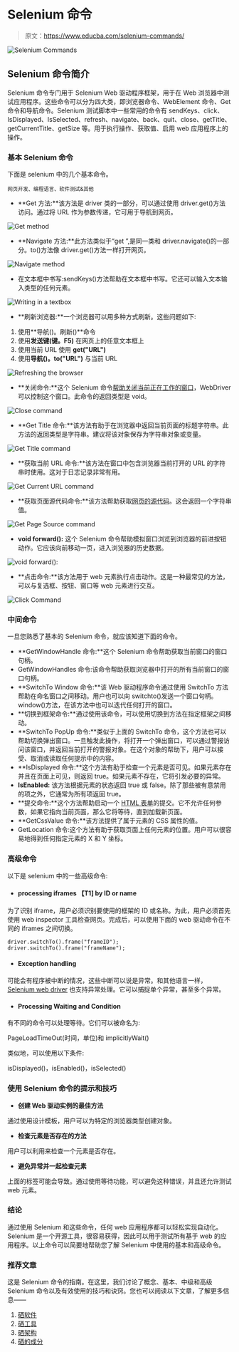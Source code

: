 # Selenium 命令

> 原文：<https://www.educba.com/selenium-commands/>

![Selenium Commands](img/5622135e9532947d59a8c934eef4b5d0.png)



## Selenium 命令简介

Selenium 命令专门用于 Selenium Web 驱动程序框架，用于在 Web 浏览器中测试应用程序。这些命令可以分为四大类，即浏览器命令、WebElement 命令、Get 命令和导航命令。Selenium 测试脚本中一些常用的命令有 sendKeys、click、IsDisplayed、IsSelected、refresh、navigate、back、quit、close、getTitle、getCurrentTitle、getSize 等。用于执行操作、获取值、启用 web 应用程序上的操作。

### 基本 Selenium 命令

下面是 selenium 中的几个基本命令。

<small>网页开发、编程语言、软件测试&其他</small>

*   **Get 方法:**该方法是 driver 类的一部分，可以通过使用 driver.get()方法访问。通过将 URL 作为参数传递，它可用于导航到网页。

![Get method](img/d83e18fd7355640cfa19918ae8845ae3.png)



*   **Navigate 方法:**此方法类似于“get ”,是同一类和 driver.navigate()的一部分。to()方法像 driver.get()方法一样打开网页。

![Navigate method](img/4e46123dc2db9f292166aef8dbb650f7.png)



*   在文本框中书写:sendKeys()方法帮助在文本框中书写。它还可以输入文本输入类型的任何元素。

![Writing in a textbox](img/b36d4e5bae9bac56c07bbb604b2278fe.png)



*   **刷新浏览器:**一个浏览器可以用多种方式刷新。这些问题如下:

1.  使用**导航()。刷新()**命令
2.  使用**发送键(键。F5)** 在网页上的任意文本框上
3.  使用当前 URL 使用 **get("URL")**
4.  使用**导航()。to("URL")** 与当前 URL

![Refreshing the browser](img/3b67d5d1b48b25a12b11b640869b3f17.png)



*   **关闭命令:**这个 Selenium 命令[帮助关闭当前正在工作的窗口](https://www.educba.com/windows-interview-questions/)，WebDriver 可以控制这个窗口。此命令的返回类型是 void。

![Close command](img/da2c291f82acdd32e1732b15dedc0d16.png)



*   **Get Title 命令:**该方法有助于在浏览器中返回当前页面的标题字符串。此方法的返回类型是字符串。建议将该对象保存为字符串对象或变量。

![Get Title command](img/5e0ddbb658eeba1546de743e1c427e56.png)



*   **获取当前 URL 命令:**该方法在窗口中包含浏览器当前打开的 URL 的字符串时使用。这对于日志记录非常有用。

![Get Current URL command](img/dfdbbd63f384675951f8a355f0fec563.png)



*   **获取页面源代码命令:**该方法帮助获取[网页的源代码](https://www.educba.com/web-page-design-layout/)。这会返回一个字符串值。

![Get Page Source command](img/8206a2e3b8d1cfebc4914de54e3ed505.png)



*   **void forward():** 这个 Selenium 命令帮助模拟窗口浏览到浏览器的前进按钮动作。它应该向前移动一页，进入浏览器的历史数据。

![void forward():](img/7b2a8392515f2501e154bf18199c75f5.png)



*   **点击命令:**该方法用于 web 元素执行点击动作。这是一种最常见的方法，可以与复选框、按钮、窗口等 web 元素进行交互。

![Click Command](img/407e5869831658203a0e8c4b848490b5.png)



### 中间命令

一旦您熟悉了基本的 Selenium 命令，就应该知道下面的命令。

*   **GetWindowHandle 命令:**这个 Selenium 命令帮助获取当前窗口的窗口句柄。
*   GetWindowHandles 命令:该命令帮助获取浏览器中打开的所有当前窗口的窗口句柄。
*   **SwitchTo Window 命令:**该 Web 驱动程序命令通过使用 SwitchTo 方法帮助在命名窗口之间移动。用户也可以向 switchto()发送一个窗口句柄。window()方法，在该方法中也可以迭代任何打开的窗口。
*   **切换到框架命令:**通过使用该命令，可以使用切换到方法在指定框架之间移动。
*   **SwitchTo PopUp 命令:**类似于上面的 SwitchTo 命令，这个方法也可以帮助切换弹出窗口。一旦触发此操作，将打开一个弹出窗口，可以通过警报访问该窗口，并返回当前打开的警报对象。在这个对象的帮助下，用户可以接受、取消或读取任何提示中的内容。
*   **IsDisplayed 命令:**这个方法有助于检查一个元素是否可见。如果元素存在并且在页面上可见，则返回 true。如果元素不存在，它将引发必要的异常。
*   **IsEnabled:** 该方法根据元素的状态返回 true 或 false。除了那些被有意禁用的项之外，它通常为所有项返回 true。
*   **提交命令:**这个方法帮助启动一个 [HTML 表单](https://www.educba.com/html-form-elements/)的提交。它不允许任何参数，如果它指向当前页面，那么它将等待，直到加载新页面。
*   **GetCssValue 命令:**该方法提供了属于元素的 CSS 属性的值。
*   GetLocation 命令:这个方法有助于获取页面上任何元素的位置。用户可以很容易地得到任何指定元素的 X 和 Y 坐标。

### 高级命令

以下是 selenium 中的一些高级命令:

*   #### processing iframes 【T1] by ID or name

为了识别 iframe，用户必须识别要使用的框架的 ID 或名称。为此，用户必须首先使用 web inspector 工具检查网页。完成后，可以使用下面的 web 驱动命令在不同的 iframes 之间切换。

`driver.switchTo().frame("frameID");
driver.switchTo().frame("frameName");`

*   #### Exception handling

可能会有程序被中断的情况，这些中断可以说是异常。和其他语言一样， [Selenium web driver](https://www.educba.com/what-is-selenium-web-driver/) 也支持异常处理。它可以捕捉单个异常，甚至多个异常。

*   #### Processing Waiting and Condition

有不同的命令可以处理等待。它们可以被命名为:

PageLoadTimeOut(时间，单位)和 implicitlyWait()

类似地，可以使用以下条件:

isDisplayed()，isEnabled()，isSelected()

### 使用 Selenium 命令的提示和技巧

*   **创建 Web 驱动实例的最佳方法**

通过使用<factory>设计模板，用户可以为特定的浏览器类型创建对象。</factory>

*   **检查元素是否存在的方法**

用户可以利用<findelements>来检查一个元素是否存在。</findelements>

*   **避免异常并一起检查元素**

上面的标签可能会导致<nosuchelementexception>。通过使用等待功能，可以避免这种错误，并且还允许测试 web 元素。</nosuchelementexception>

### 结论

通过使用 Selenium 和这些命令，任何 web 应用程序都可以轻松实现自动化。Selenium 是一个开源工具，很容易获得，因此可以用于测试所有基于 web 的应用程序。以上命令可以简要地帮助您了解 Selenium 中使用的基本和高级命令。

### 推荐文章

这是 Selenium 命令的指南。在这里，我们讨论了概念、基本、中级和高级 Selenium 命令以及有效使用的技巧和诀窍。您也可以阅读以下文章，了解更多信息——

1.  [硒软件](https://www.educba.com/selenium-software/)
2.  [硒工具](https://www.educba.com/selenium-tools/)
3.  [硒架构](https://www.educba.com/selenium-architecture/)
4.  [硒的成分](https://www.educba.com/components-of-selenium/)





